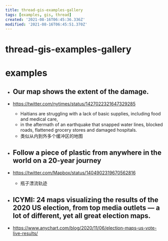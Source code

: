 ```yaml
---
title: thread-gis-examples-gallery
tags: [examples, gis, thread]
created: '2021-08-16T06:45:36.336Z'
modified: '2021-08-16T06:45:51.370Z'
---
```


# thread-gis-examples-gallery

# examples

- ## Our map shows the extent of the damage.
- https://twitter.com/nytimes/status/1427022321647329285
  - Haitians are struggling with a lack of basic supplies, including food and medical care, 
  - in the aftermath of an earthquake that snapped water lines, blocked roads, flattened grocery stores and damaged hospitals. 
  - 类似从内到外多个缓冲区的地图

- ## Follow a piece of plastic from anywhere in the world on a 20-year journey 
- https://twitter.com/Mapbox/status/1404902319670562816
  - 瓶子漂流轨迹

- ## ICYMI: 24 maps visualizing the results of the 2020 US election, from top media outlets — a lot of different, yet all great election maps. 
- https://www.anychart.com/blog/2020/11/06/election-maps-us-vote-live-results/
